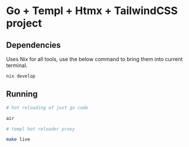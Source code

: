 # Go + Templ + Htmx + TailwindCSS project 

## Dependencies

Uses Nix for all tools, use the below command to bring them into current terminal.

`nix develop`

## Running

```bash
# hot reloading of just go code

air

# templ hot reloader proxy

make live
```